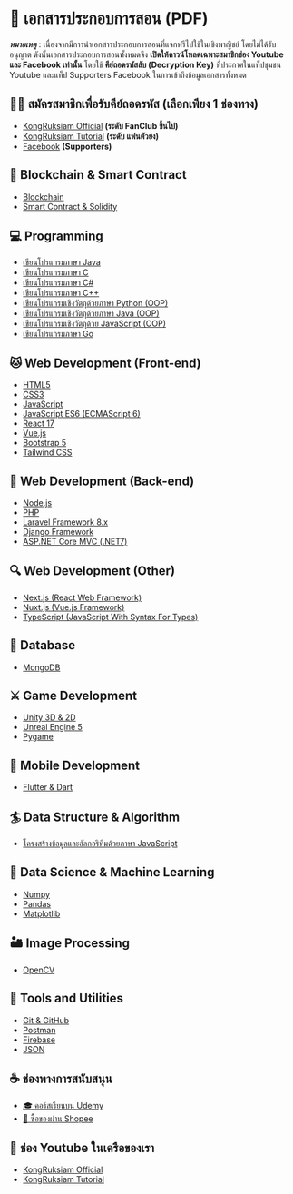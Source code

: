 # 📖 เอกสารประกอบการสอน (PDF)
**_หมายเหตุ_** : เนื่องจากมีการนำเอกสารประกอบการสอนที่แจกฟรีไปใช้ในเชิงพาญิชย์ โดยไม่ได้รับอนุญาต ดังนั้นเอกสารประกอบการสอนทั้งหมดจึง 
**เปิดให้ดาวน์โหลดเฉพาะสมาชิกช่อง Youtube และ Facebook เท่านั้น** โดยใช้ **คีย์ถอดรหัสลับ (Decryption Key)** 
ที่ประกาศในแท็ปชุมชน Youtube และแท็ป Supporters Facebook ในการเข้าถึงข้อมูลเอกสารทั้งหมด

## 👨‍💻 สมัครสมาชิกเพื่อรับคีย์ถอดรหัส (เลือกเพียง 1 ช่องทาง)
- [KongRuksiam Official](https://www.youtube.com/channel/UCQ1r_4x-P-fETLIU4pqf98w/join) **(ระดับ FanClub ขึ้นไป)**
- [KongRuksiam Tutorial](https://www.youtube.com/channel/UCB6eDEzpqpiaZnDMzoje57Q/join) **(ระดับ แฟนตัวยง)**
- [Facebook](https://www.facebook.com/becomesupporter/KongRuksiamTutorial/) **(Supporters)**


## 🔏 Blockchain & Smart Contract
- [Blockchain](https://mega.nz/folder/rGg0USIa)
- [Smart Contract & Solidity](https://mega.nz/folder/rGg0USIa)
## 💻 Programming
- [เขียนโปรแกรมภาษา Java](https://mega.nz/folder/rGg0USIa)
- [เขียนโปรแกรมภาษา C](https://mega.nz/folder/rGg0USIa)
- [เขียนโปรแกรมภาษา C#](https://mega.nz/folder/rGg0USIa)
- [เขียนโปรแกรมภาษา C++](https://mega.nz/folder/rGg0USIa)
- [เขียนโปรแกรมเชิงวัตถุด้วยภาษา Python (OOP)](https://mega.nz/folder/rGg0USIa)
- [เขียนโปรแกรมเชิงวัตถุด้วยภาษา Java (OOP)](https://mega.nz/folder/rGg0USIa)
- [เขียนโปรแกรมเชิงวัตถุด้วย JavaScript (OOP)](https://mega.nz/folder/rGg0USIa)
- [เขียนโปรแกรมภาษา Go]()
## 🐱 Web Development (Front-end)
- [HTML5](https://mega.nz/folder/rGg0USIa)
- [CSS3](https://mega.nz/folder/rGg0USIa)
- [JavaScript](https://mega.nz/folder/rGg0USIa)
- [JavaScript ES6 (ECMAScript 6)](https://mega.nz/folder/rGg0USIa)
- [React 17](https://mega.nz/folder/rGg0USIa)
- [Vue.js](https://mega.nz/folder/rGg0USIa)
- [Bootstrap 5](https://mega.nz/folder/rGg0USIa)
- [Tailwind CSS](https://mega.nz/folder/rGg0USIa)

## 🧲 Web Development (Back-end)
- [Node.js](https://mega.nz/folder/rGg0USIa)
- [PHP](https://mega.nz/folder/rGg0USIa)
- [Laravel Framework 8.x](https://mega.nz/folder/rGg0USIa)
- [Django Framework](https://mega.nz/folder/rGg0USIa)
- [ASP.NET Core MVC (.NET7)](https://mega.nz/folder/rGg0USIa)

## 🔍 Web Development (Other)
- [Next.js (React Web Framework)](https://mega.nz/folder/rGg0USIa)
- [Nuxt.js (Vue.js Framework)](https://mega.nz/folder/rGg0USIa)
- [TypeScript (JavaScript With Syntax For Types)](https://mega.nz/folder/rGg0USIa)

## 👒 Database
- [MongoDB](https://mega.nz/folder/rGg0USIa)
## ⚔ Game Development
- [Unity 3D & 2D](https://mega.nz/folder/rGg0USIa)
- [Unreal Engine 5](https://mega.nz/folder/rGg0USIa)
- [Pygame](https://mega.nz/folder/rGg0USIa)
## 📱 Mobile Development
- [Flutter & Dart](https://mega.nz/folder/rGg0USIa)

## 🏄 Data Structure & Algorithm
- [โครงสร้างข้อมูลและอัลกอริทึมด้วยภาษา JavaScript](https://mega.nz/folder/rGg0USIa)

## 🎯 Data Science & Machine Learning
- [Numpy](https://mega.nz/folder/rGg0USIa)
- [Pandas](https://mega.nz/folder/rGg0USIa)
- [Matplotlib](https://mega.nz/folder/rGg0USIa)

## 🏜 Image Processing
- [OpenCV](https://mega.nz/folder/rGg0USIa)

## 🤖 Tools and Utilities 
- [Git & GitHub](https://mega.nz/folder/rGg0USIa)
- [Postman](https://mega.nz/folder/rGg0USIa)
- [Firebase](https://mega.nz/folder/rGg0USIa)
- [JSON](https://mega.nz/folder/rGg0USIa)

## ☕ ช่องทางการสนับสนุน
- [🎓 คอร์สเรียนบน Udemy](https://github.com/kongruksiamza/udemy-course)
- [🛒 ซื้อของผ่าน Shopee](https://shope.ee/3plB9kVnPd)

## 💓 ช่อง Youtube ในเครือของเรา
- [KongRuksiam Official](https://www.youtube.com/@KongRuksiamOfficial)
- [KongRuksiam Tutorial](https://www.youtube.com/@KongRuksiamTutorial)

